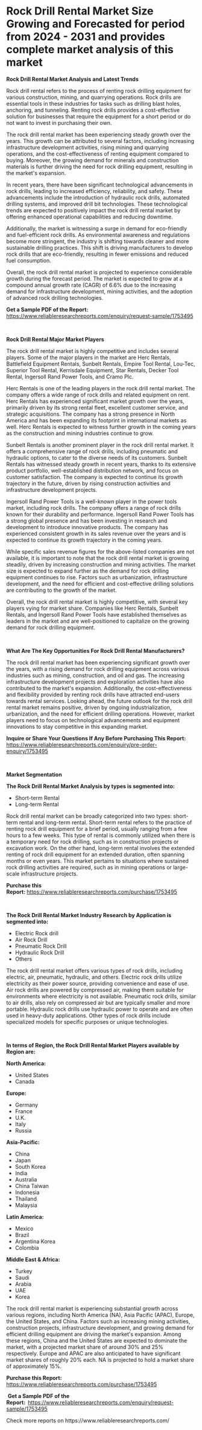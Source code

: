 <p><h1>Rock Drill Rental Market Size Growing and Forecasted for period from 2024 - 2031 and provides complete market analysis of this market</h1></p><p><strong>Rock Drill Rental Market Analysis and Latest Trends</strong></p>
<p><p>Rock drill rental refers to the process of renting rock drilling equipment for various construction, mining, and quarrying operations. Rock drills are essential tools in these industries for tasks such as drilling blast holes, anchoring, and tunneling. Renting rock drills provides a cost-effective solution for businesses that require the equipment for a short period or do not want to invest in purchasing their own.</p><p>The rock drill rental market has been experiencing steady growth over the years. This growth can be attributed to several factors, including increasing infrastructure development activities, rising mining and quarrying operations, and the cost-effectiveness of renting equipment compared to buying. Moreover, the growing demand for minerals and construction materials is further driving the need for rock drilling equipment, resulting in the market's expansion.</p><p>In recent years, there have been significant technological advancements in rock drills, leading to increased efficiency, reliability, and safety. These advancements include the introduction of hydraulic rock drills, automated drilling systems, and improved drill bit technologies. These technological trends are expected to positively impact the rock drill rental market by offering enhanced operational capabilities and reducing downtime.</p><p>Additionally, the market is witnessing a surge in demand for eco-friendly and fuel-efficient rock drills. As environmental awareness and regulations become more stringent, the industry is shifting towards cleaner and more sustainable drilling practices. This shift is driving manufacturers to develop rock drills that are eco-friendly, resulting in fewer emissions and reduced fuel consumption.</p><p>Overall, the rock drill rental market is projected to experience considerable growth during the forecast period. The market is expected to grow at a compound annual growth rate (CAGR) of 6.6% due to the increasing demand for infrastructure development, mining activities, and the adoption of advanced rock drilling technologies.</p></p>
<p><strong>Get a Sample PDF of the Report:&nbsp;</strong> <a href="https://www.reliableresearchreports.com/enquiry/request-sample/1753495">https://www.reliableresearchreports.com/enquiry/request-sample/1753495</a></p>
<p>&nbsp;</p>
<p><strong>Rock Drill Rental Major Market Players</strong></p>
<p><p>The rock drill rental market is highly competitive and includes several players. Some of the major players in the market are Herc Rentals, Battlefield Equipment Rentals, Sunbelt Rentals, Empire Tool Rental, Lou-Tec, Superior Tool Rental, Kerrisdale Equipment, Star Rentals, Decker Tool Rental, Ingersoll Rand Power Tools, and Cramo Plc.</p><p>Herc Rentals is one of the leading players in the rock drill rental market. The company offers a wide range of rock drills and related equipment on rent. Herc Rentals has experienced significant market growth over the years, primarily driven by its strong rental fleet, excellent customer service, and strategic acquisitions. The company has a strong presence in North America and has been expanding its footprint in international markets as well. Herc Rentals is expected to witness further growth in the coming years as the construction and mining industries continue to grow.</p><p>Sunbelt Rentals is another prominent player in the rock drill rental market. It offers a comprehensive range of rock drills, including pneumatic and hydraulic options, to cater to the diverse needs of its customers. Sunbelt Rentals has witnessed steady growth in recent years, thanks to its extensive product portfolio, well-established distribution network, and focus on customer satisfaction. The company is expected to continue its growth trajectory in the future, driven by rising construction activities and infrastructure development projects.</p><p>Ingersoll Rand Power Tools is a well-known player in the power tools market, including rock drills. The company offers a range of rock drills known for their durability and performance. Ingersoll Rand Power Tools has a strong global presence and has been investing in research and development to introduce innovative products. The company has experienced consistent growth in its sales revenue over the years and is expected to continue its growth trajectory in the coming years.</p><p>While specific sales revenue figures for the above-listed companies are not available, it is important to note that the rock drill rental market is growing steadily, driven by increasing construction and mining activities. The market size is expected to expand further as the demand for rock drilling equipment continues to rise. Factors such as urbanization, infrastructure development, and the need for efficient and cost-effective drilling solutions are contributing to the growth of the market.</p><p>Overall, the rock drill rental market is highly competitive, with several key players vying for market share. Companies like Herc Rentals, Sunbelt Rentals, and Ingersoll Rand Power Tools have established themselves as leaders in the market and are well-positioned to capitalize on the growing demand for rock drilling equipment.</p></p>
<p>&nbsp;</p>
<p><strong>What Are The Key Opportunities For Rock Drill Rental Manufacturers?</strong></p>
<p><p>The rock drill rental market has been experiencing significant growth over the years, with a rising demand for rock drilling equipment across various industries such as mining, construction, and oil and gas. The increasing infrastructure development projects and exploration activities have also contributed to the market's expansion. Additionally, the cost-effectiveness and flexibility provided by renting rock drills have attracted end-users towards rental services. Looking ahead, the future outlook for the rock drill rental market remains positive, driven by ongoing industrialization, urbanization, and the need for efficient drilling operations. However, market players need to focus on technological advancements and equipment innovations to stay competitive in this expanding market.</p></p>
<p><strong>Inquire or Share Your Questions If Any Before Purchasing This Report:</strong> <a href="https://www.reliableresearchreports.com/enquiry/pre-order-enquiry/1753495">https://www.reliableresearchreports.com/enquiry/pre-order-enquiry/1753495</a></p>
<p>&nbsp;</p>
<p><strong>Market Segmentation</strong></p>
<p><strong>The Rock Drill Rental Market Analysis by types is segmented into:</strong></p>
<p><ul><li>Short-term Rental</li><li>Long-term Rental</li></ul></p>
<p><p>Rock drill rental market can be broadly categorized into two types: short-term rental and long-term rental. Short-term rental refers to the practice of renting rock drill equipment for a brief period, usually ranging from a few hours to a few weeks. This type of rental is commonly utilized when there is a temporary need for rock drilling, such as in construction projects or excavation work. On the other hand, long-term rental involves the extended renting of rock drill equipment for an extended duration, often spanning months or even years. This market pertains to situations where sustained rock drilling activities are required, such as in mining operations or large-scale infrastructure projects.</p></p>
<p><strong>Purchase this Report:&nbsp;</strong><a href="https://www.reliableresearchreports.com/purchase/1753495">https://www.reliableresearchreports.com/purchase/1753495</a></p>
<p>&nbsp;</p>
<p><strong>The Rock Drill Rental Market Industry Research by Application is segmented into:</strong></p>
<p><ul><li>Electric Rock drill</li><li>Air Rock Drill</li><li>Pneumatic Rock Drill</li><li>Hydraulic Rock Drill</li><li>Others</li></ul></p>
<p><p>The rock drill rental market offers various types of rock drills, including electric, air, pneumatic, hydraulic, and others. Electric rock drills utilize electricity as their power source, providing convenience and ease of use. Air rock drills are powered by compressed air, making them suitable for environments where electricity is not available. Pneumatic rock drills, similar to air drills, also rely on compressed air but are typically smaller and more portable. Hydraulic rock drills use hydraulic power to operate and are often used in heavy-duty applications. Other types of rock drills include specialized models for specific purposes or unique technologies.</p></p>
<p>&nbsp;</p>
<p><strong>In terms of Region, the Rock Drill Rental Market Players available by Region are:</strong></p>
<p>
    <p> <strong> North America: </strong>
        <ul>
            <li>United States</li>
            <li>Canada</li>
        </ul>
        </p> 
    <p> <strong> Europe: </strong>
        <ul>
            <li>Germany</li>
            <li>France</li>
            <li>U.K.</li>
            <li>Italy</li>
            <li>Russia</li>
        </ul>
        </p> 
    <p> <strong> Asia-Pacific: </strong>
        <ul>
            <li>China</li>
            <li>Japan</li>
            <li>South Korea</li>
            <li>India</li>
            <li>Australia</li>
            <li>China Taiwan</li>
            <li>Indonesia</li>
            <li>Thailand</li>
            <li>Malaysia</li>
        </ul>
        </p> 
    <p> <strong> Latin America: </strong>
        <ul>
            <li>Mexico</li>
            <li>Brazil</li>
            <li>Argentina Korea</li>
            <li>Colombia</li>
        </ul>
        </p> 
    <p> <strong> Middle East & Africa: </strong>
        <ul>
            <li>Turkey</li>
            <li>Saudi</li>
            <li>Arabia</li>
            <li>UAE</li>
            <li>Korea</li>
        </ul>
    </p>
    </p>
<p><p>The rock drill rental market is experiencing substantial growth across various regions, including North America (NA), Asia Pacific (APAC), Europe, the United States, and China. Factors such as increasing mining activities, construction projects, infrastructure development, and growing demand for efficient drilling equipment are driving the market's expansion. Among these regions, China and the United States are expected to dominate the market, with a projected market share of around 30% and 25% respectively. Europe and APAC are also anticipated to have significant market shares of roughly 20% each. NA is projected to hold a market share of approximately 15%.</p></p>
<p><strong>Purchase this Report: </strong><a href="https://www.reliableresearchreports.com/purchase/1753495">https://www.reliableresearchreports.com/purchase/1753495</a></p>
<p>&nbsp;<strong>Get a Sample PDF of the Report:&nbsp;&nbsp;</strong><a href="https://www.reliableresearchreports.com/enquiry/request-sample/1753495">https://www.reliableresearchreports.com/enquiry/request-sample/1753495</a></p>
<p><strong></strong></p>
<p>Check more reports on https://www.reliableresearchreports.com/</p>
